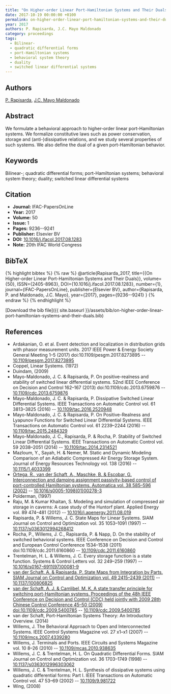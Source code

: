 ```yaml
---
title: "On Higher-order Linear Port-Hamiltonian Systems and Their Duals"
date: 2017-10-19 00:00:00 +0100
permalink: on-higher-order-linear-port-hamiltonian-systems-and-their-duals
year: 2017
authors: P. Rapisarda, J.C. Mayo Maldonado
category: proceedings
tags:
  - Bilinear-
  - quadratic differential forms
  - port-Hamiltonian systems
  - behavioral system theory
  - duality
  - switched linear differential systems
---
```

 
## Authors
[P. Rapisarda](authors/paolo-rapisarda), [J.C. Mayo Maldonado](authors/j-c-mayo-maldonado)
 
## Abstract
We formulate a behavioral approach to higher-order linear port-Hamiltonian systems. We formalize constitutive laws such as power conservation, storage and (anti-)dissipative relations, and we study several properties of such systems. We also define the dual of a given port-Hamiltonian behavior.
 
## Keywords
Bilinear-; quadratic differential forms; port-Hamiltonian systems; behavioral system theory; duality; switched linear differential systems
 
## Citation
- **Journal:** IFAC-PapersOnLine
- **Year:** 2017
- **Volume:** 50
- **Issue:** 1
- **Pages:** 9236--9241
- **Publisher:** Elsevier BV
- **DOI:** [10.1016/j.ifacol.2017.08.1283](https://doi.org/10.1016/j.ifacol.2017.08.1283)
- **Note:** 20th IFAC World Congress
 
## BibTeX
{% highlight bibtex %}
{% raw %}
@article{Rapisarda_2017,
  title={{On Higher-order Linear Port-Hamiltonian Systems and Their Duals}},
  volume={50},
  ISSN={2405-8963},
  DOI={10.1016/j.ifacol.2017.08.1283},
  number={1},
  journal={IFAC-PapersOnLine},
  publisher={Elsevier BV},
  author={Rapisarda, P. and Maldonado, J.C. Mayo},
  year={2017},
  pages={9236--9241}
}
{% endraw %}
{% endhighlight %}
 
[Download the bib file]({{ site.baseurl }}/assets/bib/on-higher-order-linear-port-hamiltonian-systems-and-their-duals.bib)
 
## References
- Ardakanian, O. et al. Event detection and localization in distribution grids with phasor measurement units. 2017 IEEE Power &amp; Energy Society General Meeting 1–5 (2017) doi:10.1109/pesgm.2017.8273895 -- [10.1109/pesgm.2017.8273895](https://doi.org/10.1109/pesgm.2017.8273895)
- Coppel, Linear Systems. (1972)
- Duindam, (2009)
- Mayo-Maldonado, J. C. & Rapisarda, P. On positive-realness and stability of switched linear differential systems. 52nd IEEE Conference on Decision and Control 162–167 (2013) doi:10.1109/cdc.2013.6759876 -- [10.1109/cdc.2013.6759876](https://doi.org/10.1109/cdc.2013.6759876)
- Mayo-Maldonado, J. C. & Rapisarda, P. Dissipative Switched Linear Differential Systems. IEEE Transactions on Automatic Control vol. 61 3813–3825 (2016) -- [10.1109/tac.2016.2520948](https://doi.org/10.1109/tac.2016.2520948)
- Mayo-Maldonado, J. C. & Rapisarda, P. On Positive-Realness and Lyapunov Functions for Switched Linear Differential Systems. IEEE Transactions on Automatic Control vol. 61 2239–2244 (2016) -- [10.1109/tac.2015.2484329](https://doi.org/10.1109/tac.2015.2484329)
- Mayo-Maldonado, J. C., Rapisarda, P. & Rocha, P. Stability of Switched Linear Differential Systems. IEEE Transactions on Automatic Control vol. 59 2038–2051 (2014) -- [10.1109/tac.2014.2314521](https://doi.org/10.1109/tac.2014.2314521)
- Mazloum, Y., Sayah, H. & Nemer, M. Static and Dynamic Modeling Comparison of an Adiabatic Compressed Air Energy Storage System. Journal of Energy Resources Technology vol. 138 (2016) -- [10.1115/1.4033399](https://doi.org/10.1115/1.4033399)
- [Ortega, R., van der Schaft, A., Maschke, B. & Escobar, G. Interconnection and damping assignment passivity-based control of port-controlled Hamiltonian systems. Automatica vol. 38 585–596 (2002)](interconnection-and-damping-assignment-passivity-based-control-of-port-controlled-hamiltonian-systems) -- [10.1016/s0005-1098(01)00278-3](https://doi.org/10.1016/s0005-1098(01)00278-3)
- Polderman, (1997)
- Raju, M. & Kumar Khaitan, S. Modeling and simulation of compressed air storage in caverns: A case study of the Huntorf plant. Applied Energy vol. 89 474–481 (2012) -- [10.1016/j.apenergy.2011.08.019](https://doi.org/10.1016/j.apenergy.2011.08.019)
- Rapisarda, P. & Willems, J. C. State Maps for Linear Systems. SIAM Journal on Control and Optimization vol. 35 1053–1091 (1997) -- [10.1137/s0363012994268412](https://doi.org/10.1137/s0363012994268412)
- Rocha, P., Willems, J. C., Rapisarda, P. & Napp, D. On the stability of switched behavioral systems. IEEE Conference on Decision and Control and European Control Conference 1534–1538 (2011) doi:10.1109/cdc.2011.6160860 -- [10.1109/cdc.2011.6160860](https://doi.org/10.1109/cdc.2011.6160860)
- Trentelman, H. L. & Willems, J. C. Every storage function is a state function. Systems &amp; Control Letters vol. 32 249–259 (1997) -- [10.1016/s0167-6911(97)00081-9](https://doi.org/10.1016/s0167-6911(97)00081-9)
- [van der Schaft, A. & Rapisarda, P. State Maps from Integration by Parts. SIAM Journal on Control and Optimization vol. 49 2415–2439 (2011)](state-maps-from-integration-by-parts) -- [10.1137/100806825](https://doi.org/10.1137/100806825)
- [van der Schaft, A. J. & Camlibel, M. K. A state transfer principle for switching port-Hamiltonian systems. Proceedings of the 48h IEEE Conference on Decision and Control (CDC) held jointly with 2009 28th Chinese Control Conference 45–50 (2009) doi:10.1109/cdc.2009.5400785](a-state-transfer-principle-for-switching-port-hamiltonian-systems) -- [10.1109/cdc.2009.5400785](https://doi.org/10.1109/cdc.2009.5400785)
- van der Schaft, Port-Hamiltonian Systems Theory: An Introductory Overview. (2014)
- Willems, J. The Behavioral Approach to Open and Interconnected Systems. IEEE Control Systems Magazine vol. 27 x1–x1 (2007) -- [10.1109/mcs.2007.4339280](https://doi.org/10.1109/mcs.2007.4339280)
- Willems, J. Terminals and Ports. IEEE Circuits and Systems Magazine vol. 10 8–26 (2010) -- [10.1109/mcas.2010.938635](https://doi.org/10.1109/mcas.2010.938635)
- Willems, J. C. & Trentelman, H. L. On Quadratic Differential Forms. SIAM Journal on Control and Optimization vol. 36 1703–1749 (1998) -- [10.1137/s0363012996303062](https://doi.org/10.1137/s0363012996303062)
- Willems, J. C. & Trentelman, H. L. Synthesis of dissipative systems using quadratic differential forms: Part I. IEEE Transactions on Automatic Control vol. 47 53–69 (2002) -- [10.1109/9.981722](https://doi.org/10.1109/9.981722)
- Wing, (2008)

